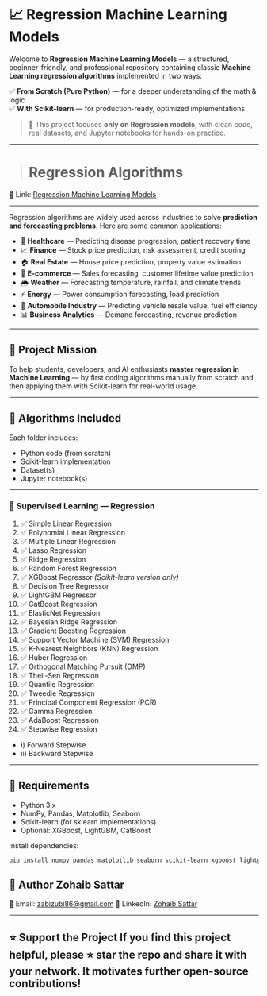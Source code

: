 # 📈 Regression Machine Learning Models

Welcome to **Regression Machine Learning Models** — a structured, beginner-friendly, and professional repository containing classic **Machine Learning regression algorithms** implemented in two ways:

✅ **From Scratch (Pure Python)** — for a deeper understanding of the math & logic  
✅ **With Scikit-learn** — for production-ready, optimized implementations  

> 📌 This project focuses **only on Regression models**, with clean code, real datasets, and Jupyter notebooks for hands-on practice.

---

> # Regression Algorithms

🔗 Link: [Regression Machine Learning Models](https://github.com/ZohaibSattarDataAI/Machine-Learning-From-Scratch/tree/main/Regression%20Machine%20learning%20Models)

---

Regression algorithms are widely used across industries to solve **prediction and forecasting problems**. Here are some common applications:

- 🏥 **Healthcare** — Predicting disease progression, patient recovery time  
- 📈 **Finance** — Stock price prediction, risk assessment, credit scoring  
- 🏠 **Real Estate** — House price prediction, property value estimation  
- 🛒 **E-commerce** — Sales forecasting, customer lifetime value prediction  
- 🌦 **Weather** — Forecasting temperature, rainfall, and climate trends  
- ⚡ **Energy** — Power consumption forecasting, load prediction  
- 🚗 **Automobile Industry** — Predicting vehicle resale value, fuel efficiency  
- 📊 **Business Analytics** — Demand forecasting, revenue prediction  

---

## 🎯 Project Mission

To help students, developers, and AI enthusiasts **master regression in Machine Learning** — by first coding algorithms manually from scratch and then applying them with Scikit-learn for real-world usage.

---

## 🧠 Algorithms Included

Each folder includes:
- Python code (from scratch)
- Scikit-learn implementation
- Dataset(s)
- Jupyter notebook(s)

---

### 🔹 **Supervised Learning — Regression**

1. ✅ Simple Linear Regression  
2. ✅ Polynomial Linear Regression  
3. ✅ Multiple Linear Regression  
4. ✅ Lasso Regression  
5. ✅ Ridge Regression  
6. ✅ Random Forest Regression  
7. ✅ XGBoost Regressor *(Scikit-learn version only)*  
8. ✅ Decision Tree Regressor  
9. ✅ LightGBM Regressor  
10. ✅ CatBoost Regression  
11. ✅ ElasticNet Regression  
12. ✅ Bayesian Ridge Regression  
13. ✅ Gradient Boosting Regression  
14. ✅ Support Vector Machine (SVM) Regression  
15. ✅ K-Nearest Neighbors (KNN) Regression  
16. ✅ Huber Regression  
17. ✅ Orthogonal Matching Pursuit (OMP)  
18. ✅ Theil-Sen Regression  
19. ✅ Quantile Regression  
20. ✅ Tweedie Regression  
21. ✅ Principal Component Regression (PCR)  
22. ✅ Gamma Regression  
23. ✅ AdaBoost Regression  
24. ✅ Stepwise Regression  
   - i) Forward Stepwise  
   - ii) Backward Stepwise  

---

## 📘 Requirements

- Python 3.x
- NumPy, Pandas, Matplotlib, Seaborn
- Scikit-learn (for sklearn implementations)
- Optional: XGBoost, LightGBM, CatBoost

Install dependencies:
```bash
pip install numpy pandas matplotlib seaborn scikit-learn xgboost lightgbm catboost
```

## 🙌 Author **Zohaib Sattar** 

📧 Email: [zabizubi86@gmail.com](mailto:zabizubi86@gmail.com) 
🔗 LinkedIn: [Zohaib Sattar](https://www.linkedin.com/in/zohaib-sattar) 


---


## ⭐️ Support the Project If you find this project helpful, please ⭐️ star the repo and share it with your network. It motivates further open-source contributions!
